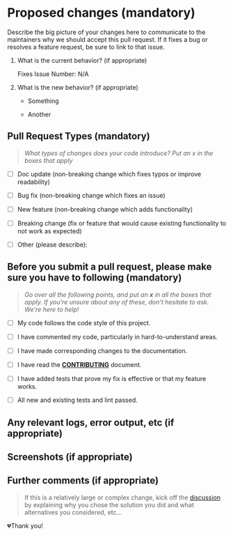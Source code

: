 # Proposed changes (mandatory)

Describe the big picture of your changes here to communicate to the maintainers why we should accept this pull request. If it fixes a bug or resolves a feature request, be sure to link to that issue.

1. What is the current behavior? (if appropriate)

    Fixes Issue Number: N/A

2. What is the new behavior? (if appropriate)

    - Something

    - Another

## Pull Request Types (mandatory)

> *What types of changes does your code introduce? Put an x in the boxes that apply*

- [ ] Doc update (non-breaking change which fixes typos or improve readability)

- [ ] Bug fix (non-breaking change which fixes an issue)

- [ ] New feature (non-breaking change which adds functionality)

- [ ] Breaking change (fix or feature that would cause existing functionality to not work as expected)

- [ ] Other (please describe):

## Before you submit a pull request, please make sure you have to following (mandatory)

> *Go over all the following points, and put an **x** in all the boxes that apply. If you're unsure about any of these, don't hesitate to ask. We're here to help!*

- [ ] My code follows the code style of this project.

- [ ] I have commented my code, particularly in hard-to-understand areas.

- [ ] I have made corresponding changes to the documentation.

- [ ] I have read the **[CONTRIBUTING](../CONTRIBUTING.md)** document.

- [ ] I have added tests that prove my fix is effective or that my feature works.

- [ ] All new and existing tests and lint passed.

## Any relevant logs, error output, etc (if appropriate)

## Screenshots (if appropriate)

## Further comments (if appropriate)

> If this is a relatively large or complex change, kick off the [discussion](/../../discussions/new?category=ideas) by explaining why you chose the solution you did and what alternatives you considered, etc...

💔Thank you!
